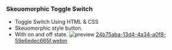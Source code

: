 
### Skeuomorphic Toggle Switch 

- Toggle Switch Using HTML & CSS
- Skeuomorphic style button.
- With on and off state.
![preview](https://github.com/mahboobehpaseban/melolearn-toggle-switch/assets/121792560/1ccfa0cf-b32d-4ea4-b421-7857b7440f29)
[24b75aba-13d4-4a34-a0f8-59e6edec665f.webm](https://github.com/mahboobehpaseban/melolearn-toggle-switch/assets/121792560/be00e36b-3e2d-44e6-902a-9ec6c95e2f40)
